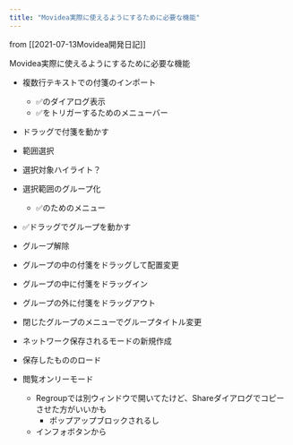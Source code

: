 ```yaml
---
title: "Movidea実際に使えるようにするために必要な機能"
---
```


from [[2021-07-13Movidea開発日記]]

Movidea実際に使えるようにするために必要な機能
- 複数行テキストでの付箋のインポート
    - ✅のダイアログ表示
    - ✅をトリガーするためのメニューバー
- ドラッグで付箋を動かす
- 範囲選択
- 選択対象ハイライト？
- 選択範囲のグループ化
    - ✅のためのメニュー
- ✅ドラッグでグループを動かす
- グループ解除
- グループの中の付箋をドラッグして配置変更
- グループの中に付箋をドラッグイン
- グループの外に付箋をドラッグアウト
- 閉じたグループのメニューでグループタイトル変更

- ネットワーク保存されるモードの新規作成
- 保存したもののロード
- 閲覧オンリーモード
    - Regroupでは別ウィンドウで開いてたけど、Shareダイアログでコピーさせた方がいいかも
        - ポップアップブロックされるし
    - インフォボタンから
